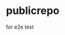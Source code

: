# publicrepo
for e2e test




































































































































































































































































































































































































































































































































































































































































































































































































































































































































































































































































































































































































































































































































































































































































































































































































































































































































































































































































































































































